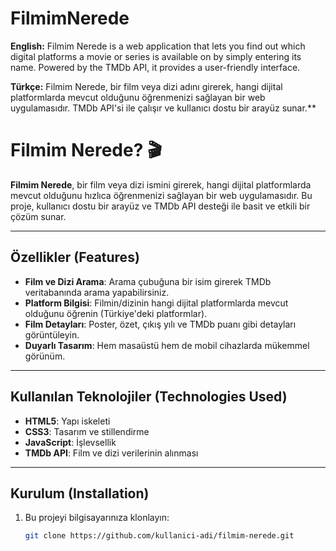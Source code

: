 # FilmimNerede
**English:** Filmim Nerede is a web application that lets you find out which digital platforms a movie or series is available on by simply entering its name. Powered by the TMDb API, it provides a user-friendly interface.

**Türkçe:**
Filmim Nerede, bir film veya dizi adını girerek, hangi dijital platformlarda mevcut olduğunu öğrenmenizi sağlayan bir web uygulamasıdır. TMDb API'si ile çalışır ve kullanıcı dostu bir arayüz sunar.**

# Filmim Nerede? 🎬

**Filmim Nerede**, bir film veya dizi ismini girerek, hangi dijital platformlarda mevcut olduğunu hızlıca öğrenmenizi sağlayan bir web uygulamasıdır. Bu proje, kullanıcı dostu bir arayüz ve TMDb API desteği ile basit ve etkili bir çözüm sunar.

---

## Özellikler (Features)
- **Film ve Dizi Arama**: Arama çubuğuna bir isim girerek TMDb veritabanında arama yapabilirsiniz.
- **Platform Bilgisi**: Filmin/dizinin hangi dijital platformlarda mevcut olduğunu öğrenin (Türkiye'deki platformlar).
- **Film Detayları**: Poster, özet, çıkış yılı ve TMDb puanı gibi detayları görüntüleyin.
- **Duyarlı Tasarım**: Hem masaüstü hem de mobil cihazlarda mükemmel görünüm.

---

## Kullanılan Teknolojiler (Technologies Used)
- **HTML5**: Yapı iskeleti
- **CSS3**: Tasarım ve stillendirme
- **JavaScript**: İşlevsellik
- **TMDb API**: Film ve dizi verilerinin alınması

---

## Kurulum (Installation)

1. Bu projeyi bilgisayarınıza klonlayın:
   ```bash
   git clone https://github.com/kullanici-adi/filmim-nerede.git
